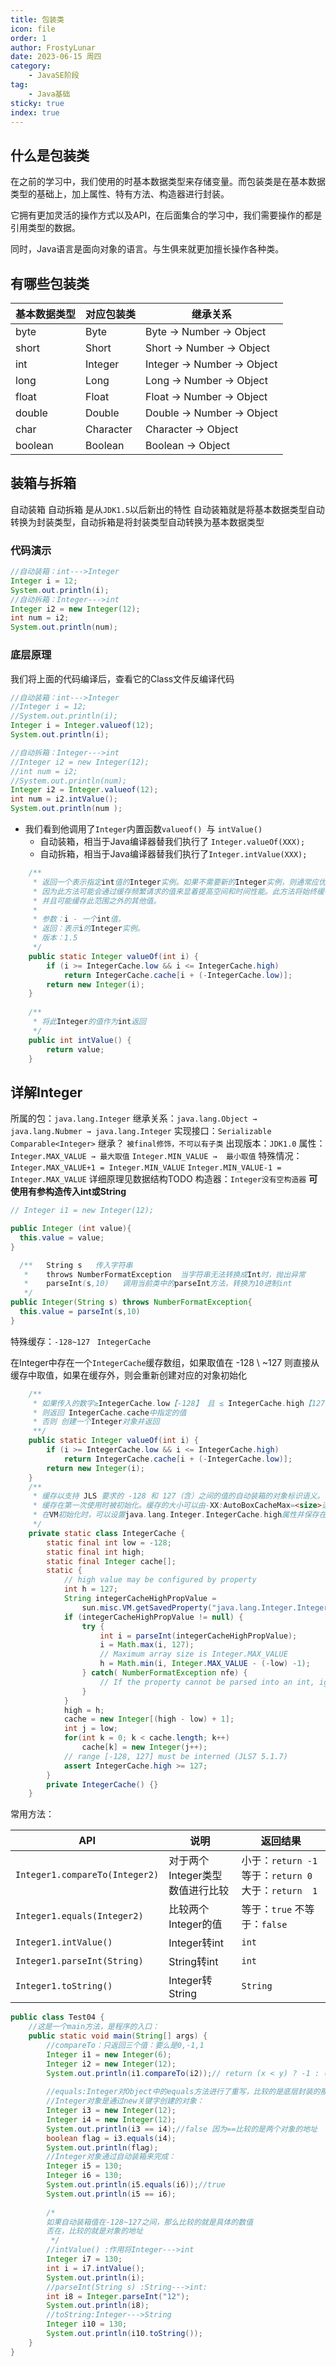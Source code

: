 ```yaml
---
title: 包装类
icon: file
order: 1
author: FrostyLunar
date: 2023-06-15 周四
category:
	- JavaSE阶段
tag:
	- Java基础
sticky: true
index: true
---
```



## 什么是包装类

在之前的学习中，我们使用的时基本数据类型来存储变量。而包装类是在基本数据类型的基础上，加上属性、特有方法、构造器进行封装。

它拥有更加灵活的操作方式以及API，在后面集合的学习中，我们需要操作的都是引用类型的数据。

同时，Java语言是面向对象的语言。与生俱来就更加擅长操作各种类。

## 有哪些包装类

| 基本数据类型  | 对应包装类     | 继承关系        |
| ------- | --------- | ------------------------- |
| byte    | Byte      | Byte → Number → Object    |
| short   | Short     | Short → Number → Object   |
| int     | Integer   | Integer → Number → Object |
| long    | Long      | Long → Number → Object    |
| float   | Float     | Float → Number → Object   |
| double  | Double    | Double → Number → Object  |
| char    | Character | Character → Object        |
| boolean | Boolean   | Boolean → Object          |

## 装箱与拆箱

自动装箱  自动拆箱 是从`JDK1.5`以后新出的特性
自动装箱就是将基本数据类型自动转换为封装类型，自动拆箱是将封装类型自动转换为基本数据类型

### 代码演示

```java
//自动装箱：int--->Integer
Integer i = 12;
System.out.println(i);
//自动拆箱：Integer--->int
Integer i2 = new Integer(12);
int num = i2;
System.out.println(num);
```

### 底层原理

我们将上面的代码编译后，查看它的Class文件反编译代码

```java
//自动装箱：int--->Integer
//Integer i = 12;
//System.out.println(i);
Integer i = Integer.valueof(12);
System.out.println(i);

//自动拆箱：Integer--->int
//Integer i2 = new Integer(12);
//int num = i2;
//System.out.println(num);
Integer i2 = Integer.valueof(12);
int num = i2.intValue();
System.out.println(num );

```

- 我们看到他调用了`Integer`内置函数`valueof() `与 `intValue()`
	- 自动装箱，相当于Java编译器替我们执行了 `Integer.valueOf(XXX);`
	- 自动拆箱，相当于Java编译器替我们执行了`Integer.intValue(XXX);`

```java
    /**
     * 返回一个表示指定int值的Integer实例。如果不需要新的Integer实例，则通常应优先使用此方法而不是构造函数Integer(int) ，
     * 因为此方法可能会通过缓存频繁请求的值来显着提高空间和时间性能。此方法将始终缓存 -128 到 127（含）范围内的值，
     * 并且可能缓存此范围之外的其他值。
     *
     * 参数：i - 一个int值。
     * 返回：表示i的Integer实例。
     * 版本：1.5
     */
    public static Integer valueOf(int i) {
        if (i >= IntegerCache.low && i <= IntegerCache.high)
            return IntegerCache.cache[i + (-IntegerCache.low)];
        return new Integer(i);
    }
    
    /**
     * 将此Integer的值作为int返回
     */
    public int intValue() {
        return value;
    }
```

## 详解Integer

所属的包：`java.lang.Integer`
继承关系：`java.lang.Object → java.lang.Nubmer → java.lang.Integer`
实现接口：`Serializable  Comparable<Integer>`
继承？ `被final修饰，不可以有子类`
出现版本：`JDK1.0`
属性： `Integer.MAX_VALUE → 最大取值`       `Integer.MIN_VALUE →  最小取值`&#x20;
特殊情况：`Integer.MAX_VALUE+1 = Integer.MIN_VALUE`  `Integer.MIN_VALUE-1 = Integer.MAX_VALUE`   详细原理见数据结构TODO
构造器：`Integer没有空构造器`  **可使用有参构造传入int或String**

```java
// Integer i1 = new Integer(12);

public Integer (int value){
  this.value = value;
}

  /**   String s   传入字符串
   *    throws NumberFormatException  当字符串无法转换成Int时，抛出异常
   *    parseInt(s,10)   调用当前类中的parseInt方法，转换为10进制int
   */
public Integer(String s) throws NumberFormatException{
  this.value = parseInt(s,10)
}
```

特殊缓存：`-128~127` ` IntegerCache`

在Integer中存在一个`IntegerCache`缓存数组，如果取值在 -128 \ ~127 则直接从缓存中取值，如果在缓存外，则会重新创建对应的对象初始化

```java
    /**
     * 如果传入的数字≥IntegerCache.low【-128】 且 ≤ IntegerCache.high【127】
     * 则返回 IntegerCache.cache中指定的值
     * 否则 创建一个Integer对象并返回
     **/
    public static Integer valueOf(int i) {
        if (i >= IntegerCache.low && i <= IntegerCache.high)
            return IntegerCache.cache[i + (-IntegerCache.low)];
        return new Integer(i);
    }
    /**
     * 缓存以支持 JLS 要求的 -128 和 127（含）之间的值的自动装箱的对象标识语义。
     * 缓存在第一次使用时被初始化。缓存的大小可以由-XX:AutoBoxCacheMax=<size>选项控制。
     * 在VM初始化时，可以设置java.lang.Integer.IntegerCache.high属性并保存在sun.misc.VM类的私有系统属性中。
     */
    private static class IntegerCache {
        static final int low = -128;
        static final int high;
        static final Integer cache[];
        static {
            // high value may be configured by property
            int h = 127;
            String integerCacheHighPropValue =
                sun.misc.VM.getSavedProperty("java.lang.Integer.IntegerCache.high");
            if (integerCacheHighPropValue != null) {
                try {
                    int i = parseInt(integerCacheHighPropValue);
                    i = Math.max(i, 127);
                    // Maximum array size is Integer.MAX_VALUE
                    h = Math.min(i, Integer.MAX_VALUE - (-low) -1);
                } catch( NumberFormatException nfe) {
                    // If the property cannot be parsed into an int, ignore it.
                }
            }
            high = h;
            cache = new Integer[(high - low) + 1];
            int j = low;
            for(int k = 0; k < cache.length; k++)
                cache[k] = new Integer(j++);
            // range [-128, 127] must be interned (JLS7 5.1.7)
            assert IntegerCache.high >= 127;
        }
        private IntegerCache() {}
    }

```

常用方法：

| API                            | 说明                  | 返回结果                                           |
| ------------------------------ | ------------------- | ---------------------------------------------- |
| `Integer1.compareTo(Integer2)` | 对于两个Integer类型数值进行比较 | 小于：`return -1`  等于：`return 0`   大于：`return  1` |
| `Integer1.equals(Integer2)`    | 比较两个Integer的值       | 等于：`true`  不等于：`false`                         |
| `Integer1.intValue()`          | Integer转int         | `int`                                          |
| `Integer1.parseInt(String)`    | String转int          | `int`                                          |
| `Integer1.toString()`          | Integer转String      | `String`                                       |


```java
public class Test04 {
    //这是一个main方法，是程序的入口：
    public static void main(String[] args) {
        //compareTo：只返回三个值：要么是0,-1,1
        Integer i1 = new Integer(6);
        Integer i2 = new Integer(12);
        System.out.println(i1.compareTo(i2));// return (x < y) ? -1 : ((x == y) ? 0 : 1);
        
        //equals:Integer对Object中的equals方法进行了重写，比较的是底层封装的那个value的值。
        //Integer对象是通过new关键字创建的对象：
        Integer i3 = new Integer(12);
        Integer i4 = new Integer(12);
        System.out.println(i3 == i4);//false 因为==比较的是两个对象的地址
        boolean flag = i3.equals(i4);
        System.out.println(flag);
        //Integer对象通过自动装箱来完成：
        Integer i5 = 130;
        Integer i6 = 130;
        System.out.println(i5.equals(i6));//true
        System.out.println(i5 == i6);
        
        /*
        如果自动装箱值在-128~127之间，那么比较的就是具体的数值
        否在，比较的就是对象的地址
         */
        //intValue() :作用将Integer--->int
        Integer i7 = 130;
        int i = i7.intValue();
        System.out.println(i);
        //parseInt(String s) :String--->int:
        int i8 = Integer.parseInt("12");
        System.out.println(i8);
        //toString:Integer--->String
        Integer i10 = 130;
        System.out.println(i10.toString());
    }
}
```